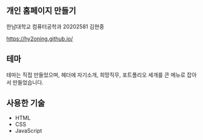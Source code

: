 ## 개인 홈페이지 만들기
한남대학교 컴퓨터공학과 20202581 김현중

https://hy2oning.github.io/

## 테마
테마는 직접 만들었으며, 헤더에 자기소개, 희망직무, 포트폴리오 세개를 큰 메뉴로 잡아서 만들었습니다.

## 사용한 기술
* HTML
* CSS
* JavaScript
